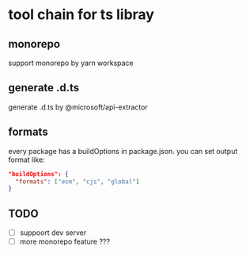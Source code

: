 # tool chain for ts libray

## monorepo
support monorepo by yarn workspace

## generate .d.ts
generate .d.ts by @microsoft/api-extractor


## formats
every package has a buildOptions in package.json.
you can set output format like:

```json
"buildOptions": {
  "formats": ["esm", "cjs", "global"]
}
```

## TODO

- [ ] suppoort dev server
- [ ] more monorepo feature ???